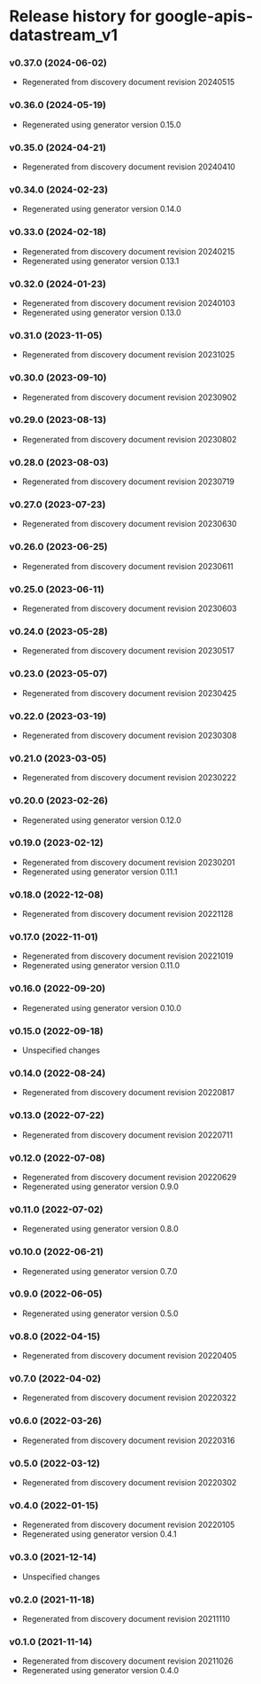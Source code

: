 # Release history for google-apis-datastream_v1

### v0.37.0 (2024-06-02)

* Regenerated from discovery document revision 20240515

### v0.36.0 (2024-05-19)

* Regenerated using generator version 0.15.0

### v0.35.0 (2024-04-21)

* Regenerated from discovery document revision 20240410

### v0.34.0 (2024-02-23)

* Regenerated using generator version 0.14.0

### v0.33.0 (2024-02-18)

* Regenerated from discovery document revision 20240215
* Regenerated using generator version 0.13.1

### v0.32.0 (2024-01-23)

* Regenerated from discovery document revision 20240103
* Regenerated using generator version 0.13.0

### v0.31.0 (2023-11-05)

* Regenerated from discovery document revision 20231025

### v0.30.0 (2023-09-10)

* Regenerated from discovery document revision 20230902

### v0.29.0 (2023-08-13)

* Regenerated from discovery document revision 20230802

### v0.28.0 (2023-08-03)

* Regenerated from discovery document revision 20230719

### v0.27.0 (2023-07-23)

* Regenerated from discovery document revision 20230630

### v0.26.0 (2023-06-25)

* Regenerated from discovery document revision 20230611

### v0.25.0 (2023-06-11)

* Regenerated from discovery document revision 20230603

### v0.24.0 (2023-05-28)

* Regenerated from discovery document revision 20230517

### v0.23.0 (2023-05-07)

* Regenerated from discovery document revision 20230425

### v0.22.0 (2023-03-19)

* Regenerated from discovery document revision 20230308

### v0.21.0 (2023-03-05)

* Regenerated from discovery document revision 20230222

### v0.20.0 (2023-02-26)

* Regenerated using generator version 0.12.0

### v0.19.0 (2023-02-12)

* Regenerated from discovery document revision 20230201
* Regenerated using generator version 0.11.1

### v0.18.0 (2022-12-08)

* Regenerated from discovery document revision 20221128

### v0.17.0 (2022-11-01)

* Regenerated from discovery document revision 20221019
* Regenerated using generator version 0.11.0

### v0.16.0 (2022-09-20)

* Regenerated using generator version 0.10.0

### v0.15.0 (2022-09-18)

* Unspecified changes

### v0.14.0 (2022-08-24)

* Regenerated from discovery document revision 20220817

### v0.13.0 (2022-07-22)

* Regenerated from discovery document revision 20220711

### v0.12.0 (2022-07-08)

* Regenerated from discovery document revision 20220629
* Regenerated using generator version 0.9.0

### v0.11.0 (2022-07-02)

* Regenerated using generator version 0.8.0

### v0.10.0 (2022-06-21)

* Regenerated using generator version 0.7.0

### v0.9.0 (2022-06-05)

* Regenerated using generator version 0.5.0

### v0.8.0 (2022-04-15)

* Regenerated from discovery document revision 20220405

### v0.7.0 (2022-04-02)

* Regenerated from discovery document revision 20220322

### v0.6.0 (2022-03-26)

* Regenerated from discovery document revision 20220316

### v0.5.0 (2022-03-12)

* Regenerated from discovery document revision 20220302

### v0.4.0 (2022-01-15)

* Regenerated from discovery document revision 20220105
* Regenerated using generator version 0.4.1

### v0.3.0 (2021-12-14)

* Unspecified changes

### v0.2.0 (2021-11-18)

* Regenerated from discovery document revision 20211110

### v0.1.0 (2021-11-14)

* Regenerated from discovery document revision 20211026
* Regenerated using generator version 0.4.0

